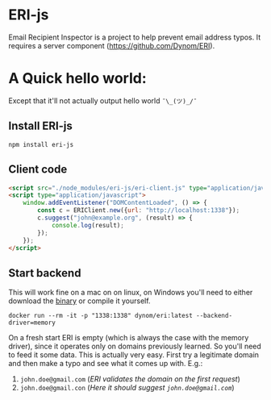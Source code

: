 # ERI-js
Email Recipient Inspector is a project to help prevent email address typos. It requires a server component (https://github.com/Dynom/ERI).

# A Quick hello world:
Except that it'll not actually output hello world `¯\_(ツ)_/¯`

## Install ERI-js
```shell script
npm install eri-js
```

## Client code
```html
<script src="./node_modules/eri-js/eri-client.js" type="application/javascript"></script>
<script type="application/javascript">
    window.addEventListener("DOMContentLoaded", () => {
        const c = ERIClient.new({url: "http://localhost:1338"});
        c.suggest("john@example.org", (result) => {
            console.log(result);
        });
    });
</script>
```

## Start backend
This will work fine on a mac on on linux, on Windows you'll need to either download the [binary](https://github.com/Dynom/ERI/releases) or compile it yourself. 
```shell script
docker run --rm -it -p "1338:1338" dynom/eri:latest --backend-driver=memory
```

On a fresh start ERI is empty (which is always the case with the memory driver), since it operates only on domains previously learned. So you'll need to feed it some data. This is actually very easy. First try a legitimate domain and then make a typo and see what it comes up with. E.g.:

1. `john.doe@gmail.com` (_ERI validates the domain on the first request_)
1. `john.doe@gmail.con` (_Here it should suggest `john.doe@gmail.com`_)

